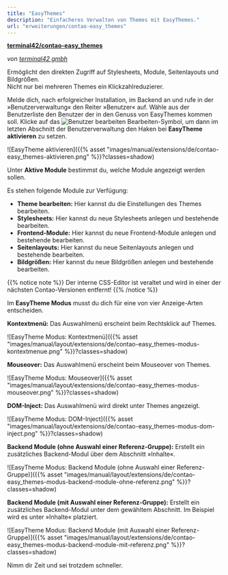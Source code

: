 ```yaml
---
title: "EasyThemes"
description: "Einfacheres Verwalten von Themes mit EasyThemes."
url: "erweiterungen/contao-easy_themes"
---
```


**[terminal42/contao-easy_themes](https://packagist.org/packages/terminal42/contao-easy_themes)**

_von [terminal42 gmbh](https://www.terminal42.ch/de/)_

Ermöglicht den direkten Zugriff auf Stylesheets, Module, Seitenlayouts und Bildgrößen.  
Nicht nur bei mehreren Themes ein Klickzahlreduzierer.

Melde dich, nach erfolgreicher Installation, im Backend an und rufe in der »Benutzerverwaltung« den Reiter »Benutzer« 
auf. Wähle aus der Benutzerliste den Benutzer der in den Genuss von EasyThemes kommen soll. Klicke auf das 
![Benutzer bearbeiten](/de/icons/edit.svg?classes=icon "Benutzer bearbeiten") Bearbeiten-Symbol, um dann im letzten 
Abschnitt der Benutzerverwaltung den Haken bei **EasyTheme aktivieren** zu setzen.

![EasyTheme aktivieren]({{% asset "images/manual/extensions/de/contao-easy_themes-aktivieren.png" %}}?classes=shadow)

Unter **Aktive Module** bestimmst du, welche Module angezeigt werden sollen.

Es stehen folgende Module zur Verfügung:

- **Theme bearbeiten:** Hier kannst du die Einstellungen des Themes bearbeiten.
- **Stylesheets:** Hier kannst du neue Stylesheets anlegen und bestehende bearbeiten.
- **Frontend-Module:** Hier kannst du neue Frontend-Module anlegen und bestehende bearbeiten.
- **Seitenlayouts:** Hier kannst du neue Seitenlayouts anlegen und bestehende bearbeiten.
- **Bildgrößen:** Hier kannst du neue Bildgrößen anlegen und bestehende bearbeiten.

{{% notice note %}}
Der interne CSS-Editor ist veraltet und wird in einer der nächsten Contao-Versionen entfernt!
{{% /notice %}}

Im **EasyTheme Modus** musst du dich für eine von vier Anzeige-Arten entscheiden.

**Kontextmenü:** Das Auswahlmenü erscheint beim Rechtsklick auf Themes.

![EasyTheme Modus: Kontextmenü]({{% asset "images/manual/layout/extensions/de/contao-easy_themes-modus-kontextmenue.png" %}}?classes=shadow)

**Mouseover:** Das Auswahlmenü erscheint beim Mouseover von Themes.

![EasyTheme Modus: Mouseover]({{% asset "images/manual/layout/extensions/de/contao-easy_themes-modus-mouseover.png" %}}?classes=shadow)

**DOM-Inject:** Das Auswahlmenü wird direkt unter Themes angezeigt.

![EasyTheme Modus: DOM-Inject]({{% asset "images/manual/layout/extensions/de/contao-easy_themes-modus-dom-inject.png" %}}?classes=shadow)

**Backend Module (ohne Auswahl einer Referenz-Gruppe):**
Erstellt ein zusätzliches Backend-Modul über dem Abschnitt »Inhalte«.

![EasyTheme Modus: Backend Module (ohne Auswahl einer Referenz-Gruppe)]({{% asset "images/manual/layout/extensions/de/contao-easy_themes-modus-backend-module-ohne-referenz.png" %}}?classes=shadow)

**Backend Module (mit Auswahl einer Referenz-Gruppe):**
Erstellt ein zusätzliches Backend-Modul unter dem gewähltem Abschnitt.
Im Beispiel wird es unter »Inhalte« platziert.

![EasyTheme Modus: Backend Module (mit Auswahl einer Referenz-Gruppe)]({{% asset "images/manual/layout/extensions/de/contao-easy_themes-modus-backend-module-mit-referenz.png" %}}?classes=shadow)

Nimm dir Zeit und sei trotzdem schneller.
